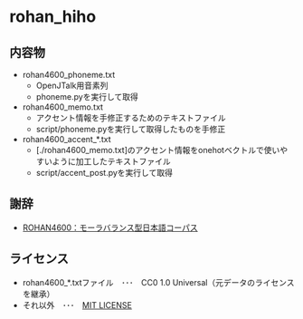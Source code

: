 # rohan_hiho

## 内容物

* rohan4600_phoneme.txt
    * OpenJTalk用音素列
    * phoneme.pyを実行して取得
* rohan4600_memo.txt
    * アクセント情報を手修正するためのテキストファイル
    * script/phoneme.pyを実行して取得したものを手修正
* rohan4600_accent_*.txt
    * [./rohan4600_memo.txt]のアクセント情報をonehotベクトルで使いやすいように加工したテキストファイル
    * script/accent_post.pyを実行して取得

## 謝辞

- [ROHAN4600：モーラバランス型日本語コーパス](https://github.com/mmorise/rohan4600)

## ライセンス

* rohan4600_*.txtファイル　･･･　CC0 1.0 Universal（元データのライセンスを継承）
* それ以外　･･･　[MIT LICENSE](./MIT_LICENSE)
